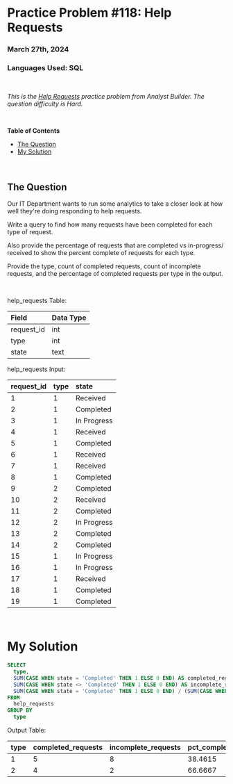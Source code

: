 # **Practice Problem #118: Help Requests**
### March 27th, 2024
### Languages Used: SQL

<br>

*This is the [Help Requests](https://www.analystbuilder.com/questions/help-requests-gadzN) practice problem from Analyst Builder. The question difficulty is Hard.*

<br>

**Table of Contents**

-   [The Question](#the-question)
-   [My Solution](#my-solution)
  
<br>

## The Question

Our IT Department wants to run some analytics to take a closer look at how well they're doing responding to help requests.

Write a query to find how many requests have been completed for each type of request.

Also provide the percentage of requests that are completed vs in-progress/ received to show the percent complete of requests for each type.

Provide the type, count of completed requests, count of incomplete requests, and the percentage of completed requests per type in the output.

<br>

help_requests Table:

| Field      | Data Type |
| :--------- | :-------- |
| request_id | int       |
| type       | int       |
| state      | text      |

help_requests Input:

| request_id | type | state       |
| :--------- | :--- | :---------- |
| 1          | 1    | Received    |
| 2          | 1    | Completed   |
| 3          | 1    | In Progress |
| 4          | 1    | Received    |
| 5          | 1    | Completed   |
| 6          | 1    | Received    |
| 7          | 1    | Received    |
| 8          | 1    | Completed   |
| 9          | 2    | Completed   |
| 10         | 2    | Received    |
| 11         | 2    | Completed   |
| 12         | 2    | In Progress |
| 13         | 2    | Completed   |
| 14         | 2    | Completed   |
| 15         | 1    | In Progress |
| 16         | 1    | In Progress |
| 17         | 1    | Received    |
| 18         | 1    | Completed   |
| 19         | 1    | Completed   |

<br>

# My Solution

``` SQL
SELECT 
  type,
  SUM(CASE WHEN state = 'Completed' THEN 1 ELSE 0 END) AS completed_requests,
  SUM(CASE WHEN state <> 'Completed' THEN 1 ELSE 0 END) AS incomplete_requests,
  SUM(CASE WHEN state = 'Completed' THEN 1 ELSE 0 END) / (SUM(CASE WHEN state = 'Completed' THEN 1 ELSE 0 END) + SUM(CASE WHEN state <> 'Completed' THEN 1 ELSE 0 END)) * 100 AS pct_complete
FROM 
  help_requests
GROUP BY
  type
```

Output Table:

| type | completed_requests | incomplete_requests | pct_complete |
| :--- | :----------------- | :------------------ | :----------- |
| 1    | 5                  | 8                   | 38.4615      |
| 2    | 4                  | 2                   | 66.6667      |
